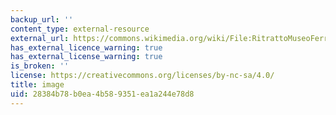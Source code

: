 ```yaml
---
backup_url: ''
content_type: external-resource
external_url: https://commons.wikimedia.org/wiki/File:RitrattoMuseoFerranteImperato.jpg
has_external_licence_warning: true
has_external_license_warning: true
is_broken: ''
license: https://creativecommons.org/licenses/by-nc-sa/4.0/
title: image
uid: 28384b78-b0ea-4b58-9351-ea1a244e78d8
---
```

